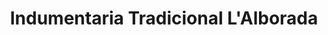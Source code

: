 ---
title: "Indumentaria Tradicional L'Alborada"
url: /mieres-del-camin/indumentaria-tradicional-lalborada/
shop: instrumento musical
---